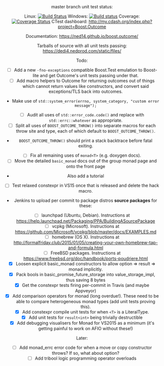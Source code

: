 <center>
master branch unit test status:

Linux: [![Build Status](https://travis-ci.org/ned14/boost.outcome.svg?branch=master)](https://travis-ci.org/ned14/boost.outcome) Windows: [![Build status](https://ci.appveyor.com/api/projects/status/roe4dacos4gnlu66/branch/master?svg=true)](https://ci.appveyor.com/project/ned14/boost-outcome/branch/master) Coverage: [![Coverage Status](https://coveralls.io/repos/ned14/boost.outcome/badge.svg?branch=master)](https://coveralls.io/r/ned14/boost.outcome?branch=master) CTest dashboard: http://my.cdash.org/index.php?project=Boost.Outcome

Documentation: https://ned14.github.io/boost.outcome/

Tarballs of source with all unit tests passing: https://dedi4.nedprod.com/static/files/

Todo:
 - [ ] Add a new `-fno-exceptions` compatible Boost.Test emulation to Boost-lite and get Outcome's
unit tests passing under that.
 - [ ] Add macro helpers to Outcome for returning outcomes out of things which cannot return values
like constructors, and convert said exceptions/TLS back into outcomes.
  - Make use of `std::system_error(errno, system_category, "custom error message");`
 - [ ] Audit all uses of `std::error_code.code()` and replace with `std::errc::whatever` as
appropriate.
 - [ ] Split all uses of `BOOST_OUTCOME_THROW()` into separate macros for each throw site and type,
each of which default to `BOOST_OUTCOME_THROW()`.
  - `BOOST_OUTCOME_THROW()` should print a stack backtrace before fatal exiting.
 - [ ] Fix all remaining uses of `monad<T>` (e.g. doxygen docs).
 - [ ] Move the detailed `basic_monad` docs out of the group monad page and onto the front page
  - Also add a tutorial
 - [ ] Test relaxed constexpr in VS15 once that is released and delete the hack macro.
 - Jenkins to upload per commit to package distros **source packages** for these:
  - [ ] launchpad (Ubuntu, Debian). Instructions at https://help.launchpad.net/Packaging/PPA/BuildingASourcePackage
  - [ ] vcpkg (Microsoft). Instructions at https://github.com/Microsoft/vcpkg/blob/master/docs/EXAMPLES.md
  - [ ] homebrew (OS X). Instructions at http://formalfriday.club/2015/01/05/creating-your-own-homebrew-tap-and-formula.html
  - [ ] FreeBSD packages. Instructions at https://www.freebsd.org/doc/handbook/ports-poudriere.html
 - [x] Loosen explicit basic_monad constructors to allow option => result => monad implicitly.
 - [x] Pack bools in basic_promise_future_storage into value_storage_impl, thus saving 8 bytes
 - [x] Get the constexpr tests firing per-commit in Travis (and maybe Appveyor)
 - [x] Add comparison operators for monad (long overdue!). These need to be able to compare
heterogeneous monad types (add unit tests proving this).
 - [x] Add constexpr compile unit tests for when `<T>` is a LiteralType.
 - [x] Add unit tests for `result<int>` being trivially destructible
 - [x] Add debugging visualisers for Monad for VS2015 as a minimum (it's getting painful to work
on AFIO without these!)
 
Later:
 - [ ] Add monad_errc error code for when a move or copy constructor throws? If so, what about option<T>?
 - [ ] Add tribool logic programming operator overloads

</center>
